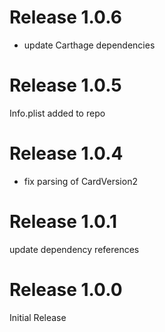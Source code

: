 # Release 1.0.6
- update Carthage dependencies

# Release 1.0.5
Info.plist added to repo

# Release 1.0.4
- fix parsing of CardVersion2

# Release 1.0.1
update dependency references

# Release 1.0.0
Initial Release

